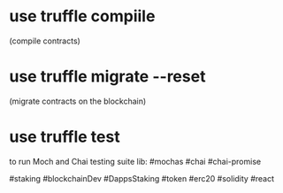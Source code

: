 # use truffle compiile 
(compile contracts)

# use truffle migrate --reset 
(migrate contracts on the blockchain)

# use truffle test
to run Moch and Chai testing suite
lib:
#mochas #chai #chai-promise

#staking #blockchainDev #DappsStaking #token #erc20  #solidity #react
